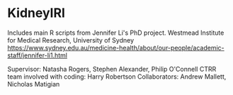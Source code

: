 # KidneyIRI
Includes main R scripts from Jennifer Li's PhD project.
Westmead Institute for Medical Research, University of Sydney
https://www.sydney.edu.au/medicine-health/about/our-people/academic-staff/jennifer-li1.html 

Supervisor: Natasha Rogers, Stephen Alexander, Philip O'Connell
CTRR team involved with coding: Harry Robertson
Collaborators: Andrew Mallett, Nicholas Matigian
